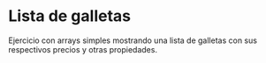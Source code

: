 # Lista de galletas

Ejercicio con arrays simples mostrando una lista de galletas con sus respectivos precios y otras propiedades.